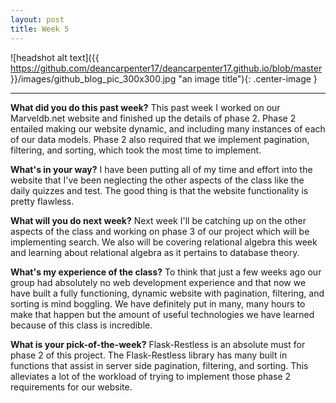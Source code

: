 ```yaml
---
layout: post
title: Week 5
---
```


![headshot alt text]({{ https://github.com/deancarpenter17/deancarpenter17.github.io/blob/master }}/images/github_blog_pic_300x300.jpg "an image title"){: .center-image }

***
 
 
**What did you do this past week?** This past week I worked on our Marveldb.net website and finished up the details of phase 2. Phase 2 entailed making our website dynamic, and including many instances of each of our data models. Phase 2 also required that we implement pagination, filtering, and sorting, which took the most time to implement. 
 
 **What's in your way?** I have been putting all of my time and effort into the website that I've been neglecting the other aspects of the class like the daily quizzes and test. The good thing is that the website functionality is pretty flawless. 

**What will you do next week?** Next week I'll be catching up on the other aspects of the class and working on phase 3 of our project which will be implementing search. We also will be covering relational algebra this week and learning about relational algebra as it pertains to database theory.

**What's my experience of the class?** To think that just a few weeks ago our group had absolutely no web development experience and that now we have built a fully functioning, dynamic website with pagination, filtering, and sorting is mind boggling. We have definitely put in many, many hours to make that happen but the amount of useful technologies we have learned because of this class is incredible.

**What is your pick-of-the-week?** Flask-Restless is an absolute must for phase 2 of this project. The Flask-Restless library has many built in functions that assist in server side pagination, filtering, and sorting. This alleviates a lot of the workload of trying to implement those phase 2 requirements for our website.
